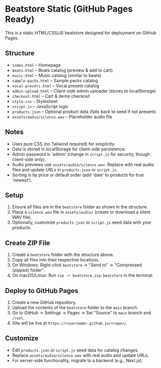 # Beatstore Static (GitHub Pages Ready)

This is a static HTML/CSS/JS beatstore designed for deployment on GitHub Pages.

## Structure
- `index.html` – Homepage
- `beats.html` – Beats catalog (preview & add to cart)
- `music.html` – Music catalog (similar to beats)
- `sample-packs.html` – Sample packs catalog
- `vocal-presets.html` – Vocal presets catalog
- `admin-upload.html` – Client-side admin uploader (stores to localStorage)
- `checkout.html` – Cart & demo checkout
- `style.css` – Stylesheet
- `script.js` – JavaScript logic
- `products.json` – Optional product data (falls back to seed if not present)
- `assets/audio/silence.wav` – Placeholder audio file

## Notes
- Uses pure CSS (no Tailwind required) for simplicity.
- Data is stored in localStorage for client-side persistence.
- Admin password is 'admin' (change in `script.js` for security, though client-side only).
- Audio previews use `assets/audio/silence.wav`. Replace with real audio files and update URLs in `products.json` or `script.js`.
- Sorting is by price or default order (add 'date' to products for true 'newest').

## Setup
1. Ensure all files are in the `beatstore` folder as shown in the structure.
2. Place a `silence.wav` file in `assets/audio/` (create or download a silent WAV file).
3. Optionally, customize `products.json` or `script.js` seed data with your products.

## Create ZIP File
1. Create a `beatstore` folder with the structure above.
2. Copy all files into their respective locations.
3. On Windows: Right-click `beatstore` → "Send to" → "Compressed (zipped) folder".
4. On macOS/Linux: Run `zip -r beatstore.zip beatstore` in the terminal.

## Deploy to GitHub Pages
1. Create a new GitHub repository.
2. Upload the contents of the `beatstore` folder to the `main` branch.
3. Go to GitHub → Settings → Pages → Set "Source" to `main` branch and `/root`.
4. Site will be live at `https://<username>.github.io/<repo>/`.

## Customize
- Edit `products.json` or `script.js` seed data for catalog changes.
- Replace `assets/audio/silence.wav` with real audio and update URLs.
- For server-side functionality, migrate to a backend (e.g., Next.js).